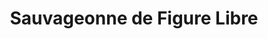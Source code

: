 ---
title: "Sauvageonne de Figure Libre"
url: /bordeaux/sauvageonne-de-figure-libre/
shop: Friseur
---